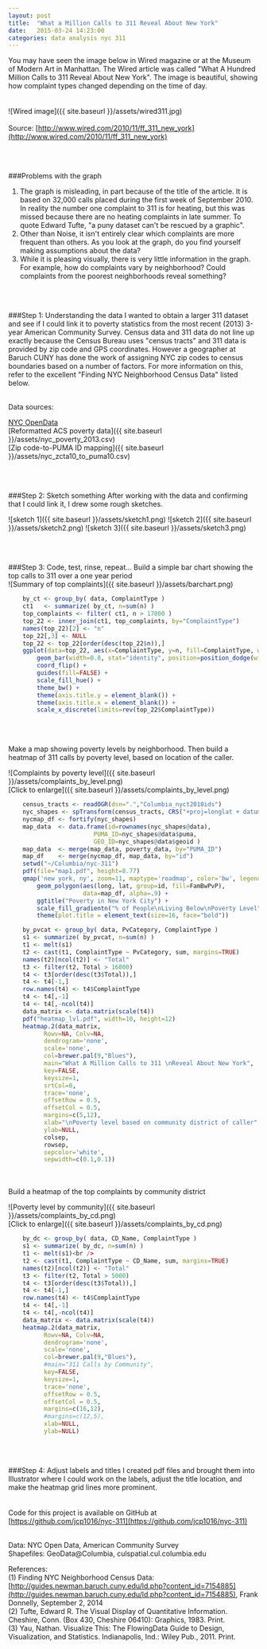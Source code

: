 ```yaml
---
layout: post
title:  "What a Million Calls to 311 Reveal About New York"
date:   2015-03-24 14:23:00
categories: data analysis nyc 311
---
```

You may have seen the image below in Wired magazine or at the Museum of Modern Art in Manhattan.  The Wired article was called "What A Hundred Million Calls to 311 Reveal About New York".  The image is beautiful, showing how complaint types changed depending on the time of day.  
<br /><br />
![Wired image]({{ site.baseurl }}/assets/wired311.jpg)
<br /><br />
Source:
[http://www.wired.com/2010/11/ff_311_new_york](http://www.wired.com/2010/11/ff_311_new_york)

<br /><br />

###Problems with the graph 
1.  The graph is misleading, in part because of the title of the article.  It is based on 32,000 calls placed during the first week of September 2010.  In reality the number one complaint to 311 is for heating, but this was missed because there are no heating complaints in late summer.  To quote Edward Tufte, "a puny dataset can't be rescued by a graphic".    
2.  Other than Noise, it isn't entirely clear which complaints are more frequent than others.  As you look at the graph, do you find yourself making assumptions about the data?
3.  While it is pleasing visually, there is very little information in the graph.  For example, how do complaints vary by neighborhood?  Could complaints from the poorest neighborhoods reveal something?

<br /><br />

###Step 1:  Understanding the data 
I wanted to obtain a larger 311 dataset and see if I could link it to poverty statistics from the most recent (2013) 3-year American Community Survey. Census data and 311 data do not line up exactly because the Census Bureau uses "census tracts" and 311 data is provided by zip code and GPS coordinates.  However a geographer at Baruch CUNY has done the work of assigning NYC zip codes to census boundaries based on a number of factors.  For more information on this, refer to the excellent "Finding NYC Neighborhood Census Data" listed below.<br >

<br />Data sources:<br />

[NYC OpenData](https://nycopendata.socrata.com/Social-Services/311-Service-Requests-from-2010-to-Present/erm2-nwe9)<br />
[Reformatted ACS poverty data]({{ site.baseurl }}/assets/nyc_poverty_2013.csv)<br />
[Zip code-to-PUMA ID mapping]({{ site.baseurl }}/assets/nyc_zcta10_to_puma10.csv)<br />

<br /><br />

###Step 2:  Sketch something
After working with the data and confirming that I could link it, I drew some rough sketches.<br />

![sketch 1]({{ site.baseurl }}/assets/sketch1.png)
![sketch 2]({{ site.baseurl }}/assets/sketch2.png)
![sketch 3]({{ site.baseurl }}/assets/sketch3.png)

<br /><br />

###Step 3:  Code, test, rinse, repeat...
Build a simple bar chart showing the top calls to 311 over a one year period<br />
![Summary of top complaints]({{ site.baseurl }}/assets/barchart.png)<br />

```r
    by_ct <- group_by( data, ComplaintType )
    ct1   <- summarize( by_ct, n=sum(n) )
    top_complaints <- filter( ct1, n > 17000 )
    top_22 <- inner_join(ct1, top_complaints, by="ComplaintType")
    names(top_22)[2] <- "n"
    top_22[,3] <- NULL
    top_22 <- top_22[order(desc(top_22$n)),]
    ggplot(data=top_22, aes(x=ComplaintType, y=n, fill=ComplaintType, width=2)) +
        geom_bar(width=0.8, stat="identity", position=position_dodge(width=0.40)) +
        coord_flip() +
        guides(fill=FALSE) +
        scale_fill_hue() +
        theme_bw() +
        theme(axis.title.y = element_blank()) +
        theme(axis.title.x = element_blank()) +
        scale_x_discrete(limits=rev(top_22$ComplaintType))
```

<br /><br />

Make a map showing poverty levels by neighborhood.  Then build a heatmap of 311 calls by poverty level, based on location of the caller.<br />

![Complaints by poverty level]({{ site.baseurl }}/assets/complaints_by_level.png)<br />
[Click to enlarge]({{ site.baseurl }}/assets/complaints_by_level.png)
<br />

```r
    census_tracts <- readOGR(dsn=".","Columbia_nyct2010ids")
    nyc_shapes <- spTransform(census_tracts, CRS("+proj=longlat + datum=WGS84"))
    nycmap_df <- fortify(nyc_shapes)
    map_data  <- data.frame(id=rownames(nyc_shapes@data),
                        PUMA_ID=nyc_shapes@data$puma,
                        GEO_ID=nyc_shapes@data$geoid )
    map_data  <- merge(map_data, poverty_data, by="PUMA_ID")
    map_df    <- merge(nycmap_df, map_data, by="id")
    setwd("~/Columbia/nyc-311")
    pdf(file="map1.pdf", height=8.77)
    qmap('new york, ny', zoom=11, maptype='roadmap', color='bw', legend='topleft') +
        geom_polygon(aes(long, lat, group=id, fill=FamBwPvP),
                     data=map_df, alpha=.9) +
        ggtitle("Poverty in New York City") +
        scale_fill_gradientn("% of People\nLiving Below\nPoverty Level", colours=brewer.pal(4,"GnBu"), na.value="grey20", guide="colourbar") +
        theme(plot.title = element_text(size=16, face="bold"))

    by_pvcat <- group_by( data, PvCategory, ComplaintType )
    s1 <- summarize( by_pvcat, n=sum(n) )
    t1 <- melt(s1)
    t2 <- cast(t1, ComplaintType ~ PvCategory, sum, margins=TRUE)
    names(t2)[ncol(t2)] <- "Total"
    t3 <- filter(t2, Total > 16000)
    t4 <- t3[order(desc(t3$Total)),]
    t4 <- t4[-1,]
    row.names(t4) <- t4$ComplaintType
    t4 <- t4[,-1]
    t4 <- t4[,-ncol(t4)]
    data_matrix <- data.matrix(scale(t4))
    pdf("heatmap_lvl.pdf", width=10, height=12)
    heatmap.2(data_matrix,
          Rowv=NA, Colv=NA,
          dendrogram='none',
          scale='none',
          col=brewer.pal(9,"Blues"),
          main="What A Million Calls to 311 \nReveal About New York",
          key=FALSE,
          keysize=1,
          srtCol=0,
          trace='none',
          offsetRow = 0.5,
          offsetCol = 0.5,
          margins=c(5,12),
          xlab="\nPoverty level based on community district of caller",
          ylab=NULL,
          colsep,
          rowsep,
          sepcolor='white',
          sepwidth=c(0.1,0.1))
```

<br /><br />
Build a heatmap of the top complaints by community district<br />

![Poverty level by community]({{ site.baseurl }}/assets/complaints_by_cd.png)<br />
[Click to enlarge]({{ site.baseurl }}/assets/complaints_by_cd.png)<br />

```r
    by_dc <- group_by( data, CD_Name, ComplaintType ) 
    s1 <- summarize( by_dc, n=sum(n) ) 
    t1 <- melt(s1)<br />
    t2 <- cast(t1, ComplaintType ~ CD_Name, sum, margins=TRUE) 
    names(t2)[ncol(t2)] <- "Total" 
    t3 <- filter(t2, Total > 5000) 
    t4 <- t3[order(desc(t3$Total)),] 
    t4 <- t4[-1,] 
    row.names(t4) <- t4$ComplaintType 
    t4 <- t4[,-1] 
    t4 <- t4[,-ncol(t4)] 
    data_matrix <- data.matrix(scale(t4)) 
    heatmap.2(data_matrix,
          Rowv=NA, Colv=NA,
          dendrogram='none',
          scale='none',
          col=brewer.pal(9,"Blues"),
          #main="311 Calls by Community",
          key=FALSE,
          keysize=1,
          trace='none',
          offsetRow = 0.5,
          offsetCol = 0.5,
          margins=c(16,12),
          #margins=c(12,5),
          xlab=NULL,
          ylab=NULL)
```

<br /><br />

###Step 4:  Adjust labels and titles
I created pdf files and brought them into Illustrator where I could work on the labels, adjust the title location, and make the heatmap grid lines more prominent.  
<br /><br />
Code for this project is available on GitHub at [https://github.com/jcp1016/nyc-311](https://github.com/jcp1016/nyc-311)
<br /><br />

Data:  NYC Open Data, American Community Survey<br />
Shapefiles:  GeoData@Columbia, culspatial.cul.columbia.edu<br />

References:  
(1) Finding NYC Neighborhood Census Data:  [http://guides.newman.baruch.cuny.edu/ld.php?content_id=7154885](http://guides.newman.baruch.cuny.edu/ld.php?content_id=7154885), Frank Donnelly, September 2, 2014<br />
(2) Tufte, Edward R. The Visual Display of Quantitative Information. Cheshire, Conn. (Box 430, Cheshire 06410): Graphics, 1983. Print.<br />
(3) Yau, Nathan. Visualize This: The FlowingData Guide to Design, Visualization, and Statistics. Indianapolis, Ind.: Wiley Pub., 2011. Print.<br />


